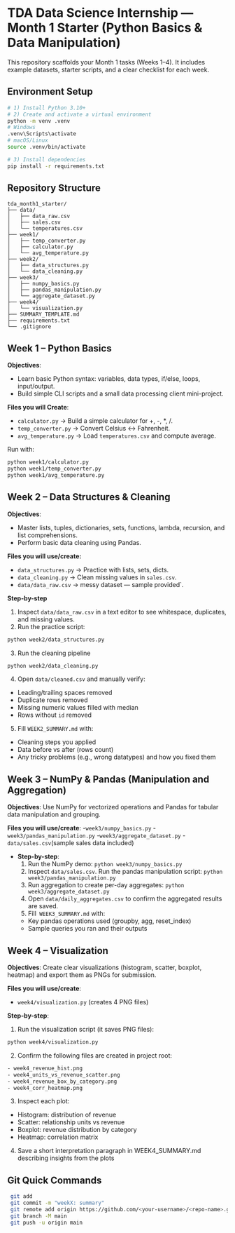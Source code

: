 # TDA Data Science Internship — Month 1 Starter (Python Basics & Data Manipulation)

This repository scaffolds your Month 1 tasks (Weeks 1–4). It includes example datasets, starter scripts, and a clear checklist for each week.

## Environment Setup
```bash
# 1) Install Python 3.10+
# 2) Create and activate a virtual environment
python -m venv .venv
# Windows
.venv\Scripts\activate
# macOS/Linux
source .venv/bin/activate

# 3) Install dependencies
pip install -r requirements.txt
```

## Repository Structure
```
tda_month1_starter/
├── data/
│   ├── data_raw.csv          
│   ├── sales.csv             
│   └── temperatures.csv      
├── week1/
│   ├── temp_converter.py
│   ├── calculator.py
│   └── avg_temperature.py
├── week2/
│   ├── data_structures.py
│   └── data_cleaning.py
├── week3/
│   ├── numpy_basics.py
│   ├── pandas_manipulation.py
│   └── aggregate_dataset.py
├── week4/
│   └── visualization.py
├── SUMMARY_TEMPLATE.md
├── requirements.txt
└── .gitignore
```

## Week 1 – Python Basics

**Objectives**:
- Learn basic Python syntax: variables, data types, if/else, loops, input/output.
- Build simple CLI scripts and a small data processing client mini-project.
  
**Files you will Create**:
 -  `calculator.py` → Build a simple calculator for +, -, *, /.
 -  `temp_converter.py` → Convert Celsius ↔ Fahrenheit.
 -  `avg_temperature.py` → Load `temperatures.csv` and compute average.

 Run with:
```bash
python week1/calculator.py
python week1/temp_converter.py
python week1/avg_temperature.py
```

## Week 2 – Data Structures & Cleaning
 **Objectives**:
  -  Master lists, tuples, dictionaries, sets, functions, lambda, recursion, and list comprehensions.
  -  Perform basic data cleaning using Pandas.
  
  **Files you will use/create:**
   -  `data_structures.py` → Practice with lists, sets, dicts.
   -  `data_cleaning.py` → Clean missing values in `sales.csv`.
   -  `data/data_raw.csv` → messy dataset — sample provided`.

  **Step-by-step**
  1. Inspect `data/data_raw.csv` in a text editor to see whitespace, duplicates, and missing values.
  2. Run the practice script:
```bash
python week2/data_structures.py
````
  3. Run the cleaning pipeline
```bash  
python week2/data_cleaning.py
```
  4. Open `data/cleaned.csv` and manually verify:
   - Leading/trailing spaces removed
   - Duplicate rows removed
   - Missing numeric values filled with median
   - Rows without `id` removed
  5. Fill `WEEK2_SUMMARY.md` with:
   - Cleaning steps you applied
   - Data before vs after (rows count)
   - Any tricky problems (e.g., wrong datatypes) and how you fixed them

## Week 3 – NumPy & Pandas (Manipulation and Aggregation)

  **Objectives**: Use NumPy for vectorized operations and Pandas for tabular data manipulation and grouping.
  
  **Files you will use/create**: 
    -`week3/numpy_basics.py`
    -`week3/pandas_manipulation.py`
    -`week3/aggregate_dataset.py`
    -`data/sales.csv`(sample sales data included)
    
- **Step-by-step**:
  1. Run the NumPy demo:
    `python week3/numpy_basics.py`
  2. Inspect `data/sales.csv`. Run the pandas manipulation script:
     `python week3/pandas_manipulation.py`
  3. Run aggregation to create per-day aggregates:
     `python week3/aggregate_dataset.py`
  4. Open `data/daily_aggregates.csv` to confirm the aggregated results are saved.
  5. Fill` WEEK3_SUMMARY.md` with:
    - Key pandas operations used (groupby, agg, reset_index)
    - Sample queries you ran and their outputs


## Week 4 – Visualization
 **Objectives**: 
   Create clear visualizations (histogram, scatter, boxplot, heatmap) and export them as PNGs for submission.

 **Files you will use/create**: 
   - `week4/visualization.py` (creates 4 PNG files)

**Step-by-step**:
  1. Run the visualization script (it saves PNG files):
```bash
python week4/visualization.py
```
  2. Confirm the following files are created in project root:
 ```bash
- week4_revenue_hist.png
- week4_units_vs_revenue_scatter.png
- week4_revenue_box_by_category.png
- week4_corr_heatmap.png
 ```
  3. Inspect each plot:
   - Histogram: distribution of revenue
   - Scatter: relationship units vs revenue
   - Boxplot: revenue distribution by category
   - Heatmap: correlation matrix
  4. Save a short interpretation paragraph in WEEK4_SUMMARY.md describing insights from the plots


## Git Quick Commands
```bash
 git add
 git commit -m "weekX: summary"
 git remote add origin https://github.com/<your-username>/<repo-name>.git
 git branch -M main
 git push -u origin main
```
